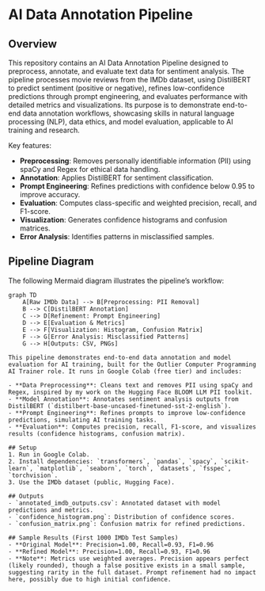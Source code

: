 # AI Data Annotation Pipeline

## Overview
This repository contains an AI Data Annotation Pipeline designed to preprocess, annotate, and evaluate text data for sentiment analysis. The pipeline processes movie reviews from the IMDb dataset, using DistilBERT to predict sentiment (positive or negative), refines low-confidence predictions through prompt engineering, and evaluates performance with detailed metrics and visualizations. Its purpose is to demonstrate end-to-end data annotation workflows, showcasing skills in natural language processing (NLP), data ethics, and model evaluation, applicable to AI training and research.

Key features:
- **Preprocessing**: Removes personally identifiable information (PII) using spaCy and Regex for ethical data handling.
- **Annotation**: Applies DistilBERT for sentiment classification.
- **Prompt Engineering**: Refines predictions with confidence below 0.95 to improve accuracy.
- **Evaluation**: Computes class-specific and weighted precision, recall, and F1-score.
- **Visualization**: Generates confidence histograms and confusion matrices.
- **Error Analysis**: Identifies patterns in misclassified samples.

## Pipeline Diagram
The following Mermaid diagram illustrates the pipeline’s workflow:

```mermaid
graph TD
    A[Raw IMDb Data] --> B[Preprocessing: PII Removal]
    B --> C[DistilBERT Annotation]
    C --> D[Refinement: Prompt Engineering]
    D --> E[Evaluation & Metrics]
    E --> F[Visualization: Histogram, Confusion Matrix]
    F --> G[Error Analysis: Misclassified Patterns]
    G --> H[Outputs: CSV, PNGs]

This pipeline demonstrates end-to-end data annotation and model evaluation for AI training, built for the Outlier Computer Programming AI Trainer role. It runs in Google Colab (free tier) and includes:

- **Data Preprocessing**: Cleans text and removes PII using spaCy and Regex, inspired by my work on the Hugging Face BLOOM LLM PII toolkit.
- **Model Annotation**: Annotates sentiment analysis outputs from DistilBERT (`distilbert-base-uncased-finetuned-sst-2-english`).
- **Prompt Engineering**: Refines prompts to improve low-confidence predictions, simulating AI training tasks.
- **Evaluation**: Computes precision, recall, F1-score, and visualizes results (confidence histograms, confusion matrix).

## Setup
1. Run in Google Colab.
2. Install dependencies: `transformers`, `pandas`, `spacy`, `scikit-learn`, `matplotlib`, `seaborn`, `torch`, `datasets`, `fsspec`, `torchvision`.
3. Use the IMDb dataset (public, Hugging Face).

## Outputs
- `annotated_imdb_outputs.csv`: Annotated dataset with model predictions and metrics.
- `confidence_histogram.png`: Distribution of confidence scores.
- `confusion_matrix.png`: Confusion matrix for refined predictions.

## Sample Results (First 1000 IMDb Test Samples)
- **Original Model**: Precision=1.00, Recall=0.93, F1=0.96
- **Refined Model**: Precision=1.00, Recall=0.93, F1=0.96
- **Note**: Metrics use weighted averages. Precision appears perfect (likely rounded), though a false positive exists in a small sample, suggesting rarity in the full dataset. Prompt refinement had no impact here, possibly due to high initial confidence.

